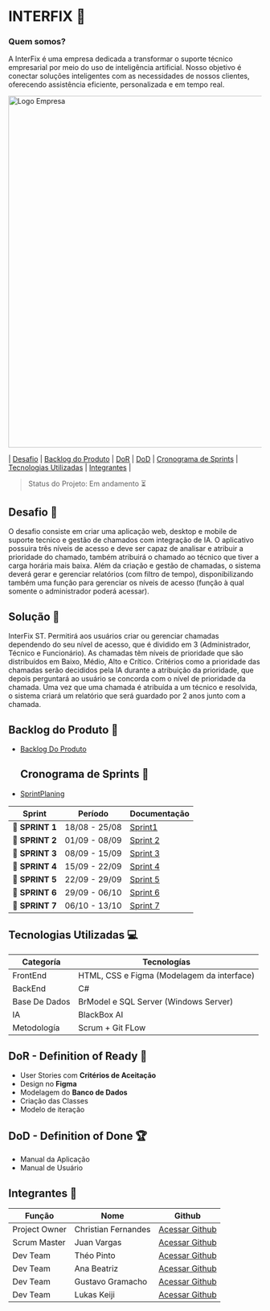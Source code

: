 

 # INTERFIX 🤖
 
### Quem somos?
A InterFix é uma empresa dedicada a transformar o suporte técnico empresarial por meio do uso de inteligência artificial. Nosso objetivo é conectar soluções inteligentes com as necessidades de nossos clientes, oferecendo assistência eficiente, personalizada e em tempo real.

<p><img width="700 height="500" alt="Logo Empresa" src="https://github.com/user-attachments/assets/8aa8a096-88fa-4be4-952c-946d63ceed66">

</p>

 
   
   | <a href=#desafio>Desafio</a> | <a href=#backlog>Backlog do Produto</a> | <a href=#dor>DoR</a> | <a href=#dod>DoD</a> |
   <a href=#sprint>Cronograma de Sprints</a> | <a href=#tecnologias>Tecnologias Utilizadas</a> | <a href=#equipe>Integrantes</a> |
   
   > Status do Projeto: Em andamento ⏳
>

  



## Desafio <a id="desafio"></a> 🏅

O desafio consiste em criar uma aplicação web, desktop e mobile de suporte tecnico e gestão de chamados com integração de IA. O aplicativo possuira três níveis de acesso e deve ser capaz de analisar e atribuir a prioridade do chamado, também atribuirá o chamado ao técnico que tiver a carga horária mais baixa. Além da criação e gestão de chamadas, o sistema deverá gerar e gerenciar relatórios (com filtro de tempo), disponibilizando também uma função para gerenciar os níveis de acesso (função à qual somente o administrador poderá acessar).

## Solução 🏅
InterFix ST. Permitirá aos usuários criar ou gerenciar chamadas dependendo do seu nível de acesso, que é dividido em 3 (Administrador, Técnico e Funcionário). As chamadas têm níveis de prioridade que são distribuídos em Baixo, Médio, Alto e Crítico. Critérios como a prioridade das chamadas serão decididos pela IA durante a atribuição da prioridade, que depois perguntará ao usuário se concorda com o nível de prioridade da chamada. Uma vez que uma chamada é atribuída a um técnico e resolvida, o sistema criará um relatório que será guardado por 2 anos junto com a chamada.

## Backlog do Produto <a id ="backlog"></a> 🔩

* [Backlog Do Produto](https://github.com/RenteriaJuan/Gestao-de-Chamados/blob/main/BackLog/BackLog%20do%20Produto.md)

  ## Cronograma de Sprints <a id="sprint"></a> 📅
  
 * [SprintPlaning](https://github.com/RenteriaJuan/Gestao-de-Chamados/blob/main/Scrum/Sprint%20Planing/SprintPlaning.md)

| Sprint          |    Período    | Documentação                            |
| --------------- | :-----------: | ----------------------------------------|
| 🔖 **SPRINT 1** | 18/08 - 25/08 | [Sprint1](https://github.com/RenteriaJuan/Gestao-de-Chamados/blob/main/Scrum/Relatorios%20Sprints/Sprint1.md) |
| 🔖 **SPRINT 2** | 01/09 - 08/09 | [Sprint 2](https://github.com/RenteriaJuan/Gestao-de-Chamados/blob/main/Scrum/Relatorios%20Sprints/Sprint%202.md) |
| 🔖 **SPRINT 3**| 08/09 - 15/09 |[Sprint 3](https://github.com/RenteriaJuan/Gestao-de-Chamados/blob/main/Scrum/Relatorios%20Sprints/Sprint%203.md) |
| 🔖 **SPRINT 4**| 15/09 - 22/09 |[Sprint 4](https://github.com/RenteriaJuan/Gestao-de-Chamados/blob/main/Scrum/Relatorios%20Sprints/Sprint4.md) |
| 🔖 **SPRINT 5**| 22/09 - 29/09 |[Sprint 5](https://github.com/RenteriaJuan/Gestao-de-Chamados/blob/main/Scrum/Relatorios%20Sprints/Sprint5.md)|
| 🔖 **SPRINT 6**| 29/09 - 06/10 |[Sprint 6](https://github.com/RenteriaJuan/Gestao-de-Chamados/blob/main/Scrum/Relatorios%20Sprints/Sprint6.md)|
| 🔖 **SPRINT 7**| 06/10 - 13/10 |[Sprint 7](https://github.com/RenteriaJuan/Gestao-de-Chamados/blob/main/Scrum/Relatorios%20Sprints/Sprint7.md)|

## Tecnologias Utilizadas <a id="tecnologias"></a> 💻 

Categoría | Tecnologías
--------- | -------------
FrontEnd | HTML, CSS e Figma (Modelagem da interface) 
BackEnd |  C#
Base De Dados | BrModel e SQL Server (Windows Server)
IA | BlackBox AI
Metodología | Scrum + Git FLow 

## DoR - Definition of Ready <a id="dor"></a> 🏃

* User Stories com **Critérios de Aceitação**
* Design no **Figma**
* Modelagem do **Banco de Dados**
* Criação das Classes
* Modelo de iteração


## DoD - Definition of Done 🏆 <a id="dod"></a>

* Manual da Aplicação
* Manual de Usuário



## Integrantes <a id="equipe"></a>👥

Função       | Nome                | Github                                                       |
------------ | --------------------| -------------------------------------------------------------|
Project Owner| Christian Fernandes | [Acessar Github](https://github.com/ChristianFernandesLemos) |
Scrum Master | Juan Vargas         | [Acessar Github](https://github.com/RenteriaJuan)            |
Dev Team     | Théo Pinto          | [Acessar Github](https://github.com/Thorphinm)               |
Dev Team     | Ana Beatriz         | [Acessar Github](https://github.com/Anasouza2802)            |
Dev Team     |Gustavo Gramacho     | [Acessar Github](https://github.com/gramachoo)               |
Dev Team     | Lukas Keiji         | [Acessar Github](https://github.com/Lucaskeiji)              |
